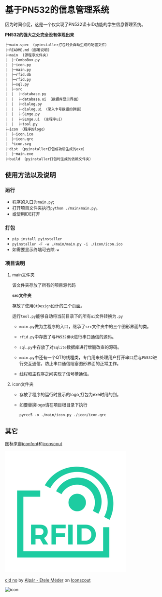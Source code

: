 # 基于PN532的信息管理系统

因为时间仓促，这是一个仅实现了PN532读卡ID功能的学生信息管理系统。

**PN532的强大之处完全没有体现出来**

```
├─main.spec （pyinstaller打包时会自动生成的配置文件）
├─README.md (部署说明)
├─main  (源程序文件夹)
|  ├─ComboBox.py
|  ├─icon.py
|  ├─main.py
|  ├─rfid.db
|  ├─rfid.py
|  ├─sql.py
|  ├─src
|  |  ├─database.py
|  |  ├─database.ui （数据库显示界面）
|  |  ├─dialog.py
|  |  ├─dialog.ui （录入卡号数据的弹窗）
|  |  ├─SLmge.py
|  |  ├─SLmge.ui （主程序ui）
|  |  ├─tool.py
├─icon （程序的logo）
|  ├─icon.ico
|  ├─icon.qrc
|  └icon.svg
├─dist （pyinstaller打包成功后生成的exe）
|  ├─main.exe 
├─build （pyinstaller打包时生成的依赖文件夹）

```

## 使用方法以及说明

### 运行

- 程序的入口为`main.py`;
- 打开项目文件夹执行`python ./main/main.py`。
- 或使用IDE打开

### 打包

- `pip install pyinstaller`
- `pyinstaller -F -w ./main/main.py -i ./icon/icon.ico`
- 如需要显示终端可去除`-w`

### 项目说明

1. main文件夹

   该文件夹存放了所有的项目源代码

   **src文件夹**

   存放了使用`QtDesign`设计的三个页面。

   运行`tool.py`能够自动将当前目录下的所有`ui`文件转换为`.py`

    - `main.py`做为主程序的入口，继承了`src`文件夹中的三个图形界面的类。

    - `rfid.py`中存放了与`PN532模块`进行串口通信的源码。

    - `sql.py`中存放了对`sqlite`数据库进行增删改查的源码。

    - `main.py`中还有一个QT的线程类，专门用来处理用户打开串口后与`PN532`进行交互通信。防止串口通信阻塞图形界面的正常工作。

    - 线程和主程序之间实现了信号槽通信。

2. icon文件夹

    - 存放了程序的运行时显示的logo,打包为exe时用的到。

    - 如要替换logo请在项目根目录下执行

      `pyrcc5 -o ./main/icon.py ./icon/icon.qrc`

## 其它

图标来自[iconfont](https://www.iconfont.cn/)和[iconscout](https://iconscout.com/)

![logo](.\icon\icon.svg)

<a href="https://iconscout.com/icons/cid-no" target="_blank">cid no</a> by <a href="https://iconscout.com/contributors/pocike">Alpár - Etele Méder</a> on <a href="https://iconscout.com">Iconscout</a>

![icon](.\icon\icon.ico)



